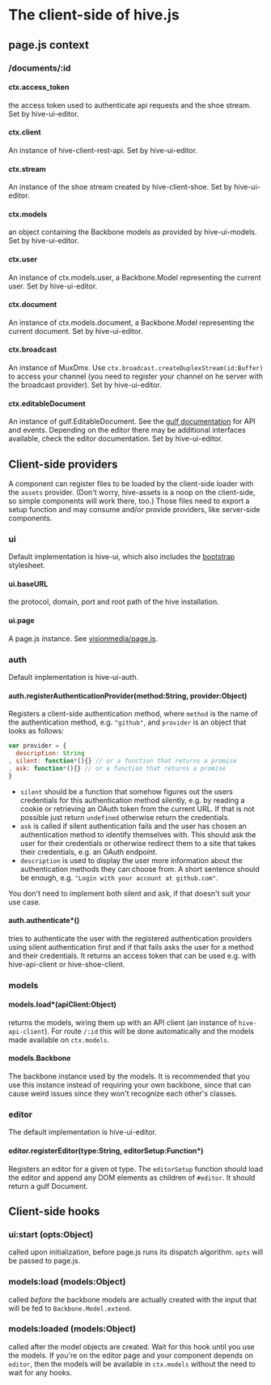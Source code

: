 # The client-side of hive.js

## page.js context

### /documents/:id
#### ctx.access_token
the access token used to authenticate api requests and the shoe stream. Set by hive-ui-editor.
#### ctx.client
An instance of hive-client-rest-api. Set by hive-ui-editor.
#### ctx.stream
An instance of the shoe stream created by hive-client-shoe. Set by hive-ui-editor.
#### ctx.models
an object containing the Backbone models as provided by hive-ui-models. Set by hive-ui-editor.
#### ctx.user
An instance of ctx.models.user, a Backbone.Model representing the current user. Set by hive-ui-editor.
#### ctx.document
An instance of ctx.models.document, a Backbone.Model representing the current document. Set by hive-ui-editor.
#### ctx.broadcast
An instance of MuxDmx. Use `ctx.broadcast.createDuplexStream(id:Buffer)` to access your channel (you need to register your channel on he server with the broadcast provider). Set by hive-ui-editor.
#### ctx.editableDocument
An instance of gulf.EditableDocument. See the [gulf documentation](https://github.com/marcelklehr/gulf#class-gulfdocument) for API and events. Depending on the editor there may be additional interfaces available, check the editor documentation. Set by hive-ui-editor.

## Client-side providers
A component can register files to be loaded by the client-side loader with the `assets` provider. (Don't worry, hive-assets is a noop on the client-side, so simple components will work there, too.) Those files need to export a setup function and may consume and/or provide providers, like server-side components.

### ui
Default implementation is hive-ui, which also includes the [bootstrap](http://getbootstrap.com) stylesheet.

#### ui.baseURL
the protocol, domain, port and root path of the hive installation.

#### ui.page
A page.js instance. See [visionmedia/page.js](https://github.com/visionmedia/page.js).

### auth
Default implementation is hive-ui-auth.

#### auth.registerAuthenticationProvider(method:String, provider:Object)
Registers a client-side authentication method, where `method` is the name of the authentication method, e.g. `"github"`, and `provider` is an object that looks as follows:

```js
var provider = {
  description: String
, silent: function*(){} // or a function that returns a promise
, ask: function*(){} // or a function that returns a promise
}
```
 * `silent` should be a function that somehow figures out the users credentials for this authentication method silently, e.g. by reading a cookie or retrieving an OAuth token from the current URL. If that is not possible just return `undefined` otherwise return the credentials.
 * `ask` is called if silent authentication fails and the user has chosen an authentication method to identify themselves with. This should ask the user for their credentials or otherwise redirect them to a site that takes their credentials, e.g. an OAuth endpoint.
* `description` is used to display the user more information about the authentication methods they can choose from. A short sentence should be enough, e.g. `"Login with your account at github.com"`.

You don't need to implement both silent and ask, if that doesn't suit your use case.

#### auth.authenticate*()
tries to authenticate the user with the registered authentication providers using silent authentication first and if that fails asks the user for a method and their credentials. It returns an access token that can be used e.g. with hive-api-client or hive-shoe-client.

### models

#### models.load*(apiClient:Object)
returns the models, wiring them up with an API client (an instance of `hive-api-client`). For route `/:id` this will be done automatically and the models made available on `ctx.models`.

#### models.Backbone
The backbone instance used by the models. It is recommended that you use this instance instead of requiring your own backbone, since that can cause weird issues since they won't recognize each other's classes.

### editor
The default implementation is hive-ui-editor.

#### editor.registerEditor(type:String, editorSetup:Function*)
Registers an editor for a given ot type. The `editorSetup` function should load the editor and append any DOM elements as children of `#editor`. It should return a gulf Document.

## Client-side hooks

### ui:start (opts:Object)
called upon initialization, before page.js runs its dispatch algorithm. `opts` will be passed to page.js.

### models:load (models:Object)
called *before* the backbone models are actually created with the input that will be fed to `Backbone.Model.extend`.

### models:loaded (models:Object)
called after the model objects are created. Wait for this hook until you use the models. If you're on the editor page and your component depends on `editor`, then the models will be available in `ctx.models` without the need to wait for any hooks.
